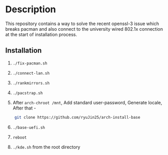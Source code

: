 # Description
This repository contains a way to solve the recent openssl-3 issue which breaks pacman and also connect to the university wired 802.1x connection at the start of installation process.




## Installation

1)  ```./fix-pacman.sh```

2)  ```./connect-lan.sh```

3)  ```./rankmirrors.sh```

4)  ```./pacstrap.sh```

5)  After ```arch-chroot /mnt```, Add standard user-password, Generate locale, After that - 
```bash
    git clone https://github.com/ryuJin25/arch-install-base
```
6)  ```./base-uefi.sh```

7) ```reboot```

8)  ```./kde.sh``` from the root directory
